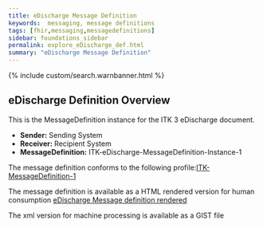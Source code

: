 ```yaml
---
title: eDischarge Message Definition
keywords:  messaging, message definitions
tags: [fhir,messaging,messagedefinitions]
sidebar: foundations_sidebar
permalink: explore_eDischarge_def.html
summary: "eDischarge Message Definition"
---
```


{% include custom/search.warnbanner.html %}

## eDischarge Definition Overview ##

This is the MessageDefinition instance for the ITK 3 eDischarge document.

- **Sender:**  Sending System
- **Receiver:** Recipient System
- **MessageDefinition:** ITK-eDischarge-MessageDefinition-Instance-1

The message definition conforms to the following profile:[ITK-MessageDefinition-1](https://fhir.nhs.uk/STU3/StructureDefinition/ITK-MessageDefinition-1)

The message definition is available as a HTML rendered version for human consumption [eDischarge Message definition rendered](https://fhir.nhs.uk/STU3/MessageDefinition/ITK-eDischarge-MessageDefinition-Instance-1) 

The xml version for machine processing is available as a GIST file

<script src="https://gist.github.com/IOPS-DEV/6258037b316797361f1f0fc76c5a42cc.js"></script>











